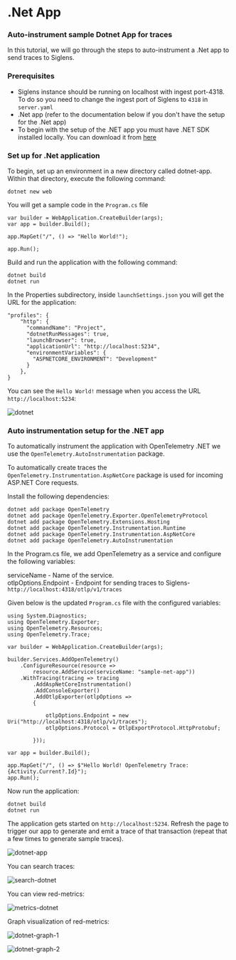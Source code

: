 # .Net App

### Auto-instrument sample Dotnet App for traces

In this tutorial, we will go through the steps to auto-instrument a .Net app to send traces to Siglens.

### Prerequisites
- Siglens instance should be running on localhost with ingest port-4318. To do so you need to change the ingest port of Siglens to `4318` in `server.yaml`
- .Net app (refer to the documentation below if you don't have the setup for the .Net app)
- To begin with the setup of the .NET app you must have .NET SDK installed locally. You can download it from [here](https://dotnet.microsoft.com/en-us/download/dotnet)

### Set up for .Net application

To begin, set up an environment in a new directory called dotnet-app. Within that directory, execute the following command:
```
dotnet new web
```
You will get a sample code in the `Program.cs` file
```
var builder = WebApplication.CreateBuilder(args);
var app = builder.Build();

app.MapGet("/", () => "Hello World!");

app.Run();
```
Build and run the application with the following command:

```
dotnet build
dotnet run
```
In the Properties subdirectory, inside `launchSettings.json` you will get the URL for the application:
```
"profiles": {
    "http": {
      "commandName": "Project",
      "dotnetRunMessages": true,
      "launchBrowser": true,
      "applicationUrl": "http://localhost:5234",
      "environmentVariables": {
        "ASPNETCORE_ENVIRONMENT": "Development"
      }
    },
}
```
You can see the `Hello World!` message when you access the URL `http://localhost:5234`:

![dotnet](/tutorials/dotnet-app.png)

### Auto instrumentation setup for the .NET app

To automatically instrument the application with OpenTelemetry .NET we use the  `OpenTelemetry.AutoInstrumentation` package.

To automatically create traces the `OpenTelemetry.Instrumentation.AspNetCore` package is used for incoming ASP.NET Core requests.
 
Install the following dependencies:
```
dotnet add package OpenTelemetry
dotnet add package OpenTelemetry.Exporter.OpenTelemetryProtocol 
dotnet add package OpenTelemetry.Extensions.Hosting
dotnet add package OpenTelemetry.Instrumentation.Runtime
dotnet add package OpenTelemetry.Instrumentation.AspNetCore 
dotnet add package OpenTelemetry.AutoInstrumentation
```
In the Program.cs file, we add OpenTelemetry as a service and configure the following variables:

serviceName - Name of the service.                                                   
otlpOptions.Endpoint - Endpoint for sending traces to Siglens- `http://localhost:4318/otlp/v1/traces`

Given below is the updated `Program.cs` file with the configured variables:
```
using System.Diagnostics;
using OpenTelemetry.Exporter;
using OpenTelemetry.Resources;
using OpenTelemetry.Trace;

var builder = WebApplication.CreateBuilder(args);

builder.Services.AddOpenTelemetry()
    .ConfigureResource(resource => 
        resource.AddService(serviceName: "sample-net-app"))
    .WithTracing(tracing => tracing
        .AddAspNetCoreInstrumentation()
        .AddConsoleExporter()
        .AddOtlpExporter(otlpOptions =>
        {
                        
            otlpOptions.Endpoint = new Uri("http://localhost:4318/otlp/v1/traces");
            otlpOptions.Protocol = OtlpExportProtocol.HttpProtobuf;
        
        }));

var app = builder.Build();

app.MapGet("/", () => $"Hello World! OpenTelemetry Trace: {Activity.Current?.Id}");
app.Run();
```
Now run the application:
```
dotnet build
dotnet run
```
The application gets started on `http://localhost:5234`. Refresh the page to trigger our app to generate and emit a trace of that transaction (repeat that a few times to generate sample traces).

![dotnet-app](/tutorials/dotnet-app-op.png)

You can search traces:

![search-dotnet](/tutorials/dotnet-search.png)

You can view red-metrics:

![metrics-dotnet](/tutorials/dotnet-metrics.png)

Graph visualization of red-metrics:

![dotnet-graph-1](/tutorials/dotnet-graph-1.png)

![dotnet-graph-2](/tutorials/dotnet-graph-2.png)








